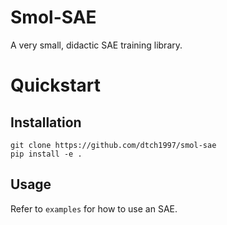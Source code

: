 # Smol-SAE

A very small, didactic SAE training library.

# Quickstart
## Installation
```
git clone https://github.com/dtch1997/smol-sae
pip install -e .
```

## Usage
Refer to `examples` for how to use an SAE. 
